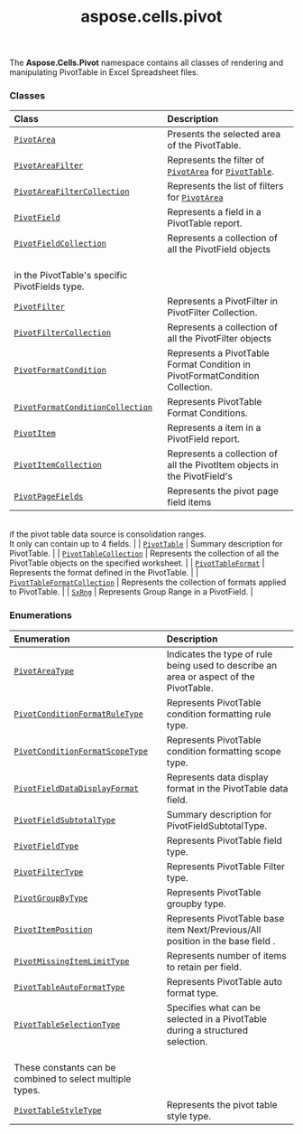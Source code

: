 ﻿---
title: aspose.cells.pivot
second_title: Aspose.Cells for Python via .NET API References
description: 
type: docs
weight: 10
url: /aspose.cells.pivot/
is_root: false
---

The **Aspose.Cells.Pivot**  namespace contains all classes of rendering and manipulating PivotTable in Excel Spreadsheet files.

### Classes
| Class | Description |
| :- | :- |
| [`PivotArea`](/cells/python-net/aspose.cells.pivot/pivotarea) | Presents the selected area of the PivotTable. |
| [`PivotAreaFilter`](/cells/python-net/aspose.cells.pivot/pivotareafilter) | Represents the filter of [`PivotArea`](/cells/python-net/aspose.cells.pivot/pivotarea) for [`PivotTable`](/cells/python-net/aspose.cells.pivot/pivottable). |
| [`PivotAreaFilterCollection`](/cells/python-net/aspose.cells.pivot/pivotareafiltercollection) | Represents the list of filters for [`PivotArea`](/cells/python-net/aspose.cells.pivot/pivotarea) |
| [`PivotField`](/cells/python-net/aspose.cells.pivot/pivotfield) | Represents a field in a PivotTable report. |
| [`PivotFieldCollection`](/cells/python-net/aspose.cells.pivot/pivotfieldcollection) | Represents a collection of all the PivotField objects<br/>in the PivotTable's specific PivotFields type. |
| [`PivotFilter`](/cells/python-net/aspose.cells.pivot/pivotfilter) | Represents a PivotFilter in PivotFilter Collection. |
| [`PivotFilterCollection`](/cells/python-net/aspose.cells.pivot/pivotfiltercollection) | Represents a collection of all the PivotFilter objects |
| [`PivotFormatCondition`](/cells/python-net/aspose.cells.pivot/pivotformatcondition) | Represents a PivotTable Format Condition in PivotFormatCondition Collection. |
| [`PivotFormatConditionCollection`](/cells/python-net/aspose.cells.pivot/pivotformatconditioncollection) | Represents PivotTable Format Conditions. |
| [`PivotItem`](/cells/python-net/aspose.cells.pivot/pivotitem) | Represents a item in a PivotField report. |
| [`PivotItemCollection`](/cells/python-net/aspose.cells.pivot/pivotitemcollection) | Represents a collection of all the PivotItem objects in the PivotField's |
| [`PivotPageFields`](/cells/python-net/aspose.cells.pivot/pivotpagefields) | Represents the pivot page field items <br/>if the pivot table data source is consolidation ranges.<br/>It only can contain up to 4 fields. |
| [`PivotTable`](/cells/python-net/aspose.cells.pivot/pivottable) | Summary description for PivotTable. |
| [`PivotTableCollection`](/cells/python-net/aspose.cells.pivot/pivottablecollection) | Represents the collection of all the PivotTable objects on the specified worksheet. |
| [`PivotTableFormat`](/cells/python-net/aspose.cells.pivot/pivottableformat) | Represents the format defined in the PivotTable. |
| [`PivotTableFormatCollection`](/cells/python-net/aspose.cells.pivot/pivottableformatcollection) | Represents the collection of formats applied to PivotTable. |
| [`SxRng`](/cells/python-net/aspose.cells.pivot/sxrng) | Represents Group Range in a PivotField. |


### Enumerations
| Enumeration | Description |
| :- | :- |
| [`PivotAreaType`](/cells/python-net/aspose.cells.pivot/pivotareatype) | Indicates the type of rule being used to describe an area or aspect of the PivotTable. |
| [`PivotConditionFormatRuleType`](/cells/python-net/aspose.cells.pivot/pivotconditionformatruletype) | Represents PivotTable condition formatting rule type. |
| [`PivotConditionFormatScopeType`](/cells/python-net/aspose.cells.pivot/pivotconditionformatscopetype) | Represents PivotTable condition formatting scope type. |
| [`PivotFieldDataDisplayFormat`](/cells/python-net/aspose.cells.pivot/pivotfielddatadisplayformat) | Represents data display format in the PivotTable data field. |
| [`PivotFieldSubtotalType`](/cells/python-net/aspose.cells.pivot/pivotfieldsubtotaltype) | Summary description for PivotFieldSubtotalType. |
| [`PivotFieldType`](/cells/python-net/aspose.cells.pivot/pivotfieldtype) | Represents PivotTable field type. |
| [`PivotFilterType`](/cells/python-net/aspose.cells.pivot/pivotfiltertype) | Represents PivotTable Filter type. |
| [`PivotGroupByType`](/cells/python-net/aspose.cells.pivot/pivotgroupbytype) | Represents PivotTable groupby type. |
| [`PivotItemPosition`](/cells/python-net/aspose.cells.pivot/pivotitemposition) | Represents PivotTable base item Next/Previous/All position in the base field . |
| [`PivotMissingItemLimitType`](/cells/python-net/aspose.cells.pivot/pivotmissingitemlimittype) | Represents number of items to retain per field. |
| [`PivotTableAutoFormatType`](/cells/python-net/aspose.cells.pivot/pivottableautoformattype) | Represents PivotTable auto format type. |
| [`PivotTableSelectionType`](/cells/python-net/aspose.cells.pivot/pivottableselectiontype) | Specifies what can be selected in a PivotTable during a structured selection.<br/>These constants can be combined to select multiple types. |
| [`PivotTableStyleType`](/cells/python-net/aspose.cells.pivot/pivottablestyletype) | Represents the pivot table style type. |



